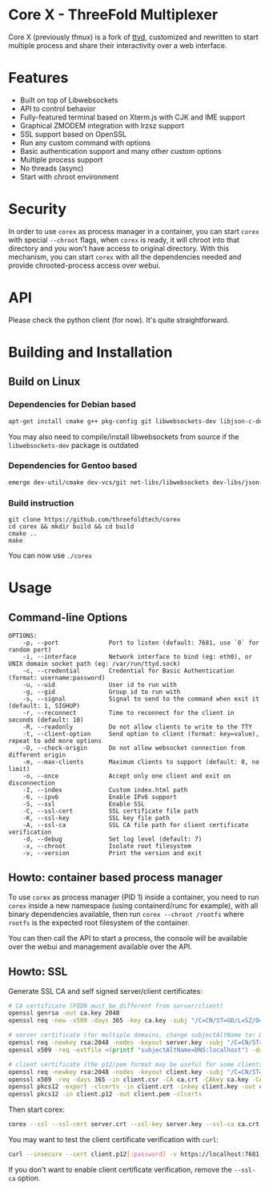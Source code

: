 # Core X - ThreeFold Multiplexer

Core X (previously tfmux) is a fork of [ttyd](https://github.com/tsl0922/ttyd),
customized and rewritten to start multiple process and share their interactivity over a web interface.

# Features

- Built on top of Libwebsockets
- API to control behavior
- Fully-featured terminal based on Xterm.js with CJK and IME support
- Graphical ZMODEM integration with lrzsz support
- SSL support based on OpenSSL
- Run any custom command with options
- Basic authentication support and many other custom options
- Multiple process support
- No threads (async)
- Start with chroot environment

# Security

In order to use `corex` as process manager in a container, you can start `corex` with
special `--chroot` flags, when `corex` is ready, it will chroot into that directory and you won't have
access to original directory. With this mechanism, you can start `corex` with all the dependencies needed
and provide chrooted-process access over webui.

# API
Please check the python client (for now). It's quite straightforward.

# Building and Installation

## Build on Linux

### Dependencies for Debian based
```bash
apt-get install cmake g++ pkg-config git libwebsockets-dev libjson-c-dev libssl-dev
```

You may also need to compile/install libwebsockets from source if the `libwebsockets-dev` package is outdated

### Dependencies for Gentoo based
```bash
emerge dev-util/cmake dev-vcs/git net-libs/libwebsockets dev-libs/json-c dev-libs/openssl
```

### Build instruction
```
git clone https://github.com/threefoldtech/corex
cd corex && mkdir build && cd build
cmake ..
make
```

You can now use `./corex`

# Usage

## Command-line Options

```
OPTIONS:
    -p, --port              Port to listen (default: 7681, use `0` for random port)
    -i, --interface         Network interface to bind (eg: eth0), or UNIX domain socket path (eg: /var/run/ttyd.sock)
    -c, --credential        Credential for Basic Authentication (format: username:password)
    -u, --uid               User id to run with
    -g, --gid               Group id to run with
    -s, --signal            Signal to send to the command when exit it (default: 1, SIGHUP)
    -r, --reconnect         Time to reconnect for the client in seconds (default: 10)
    -R, --readonly          Do not allow clients to write to the TTY
    -t, --client-option     Send option to client (format: key=value), repeat to add more options
    -O, --check-origin      Do not allow websocket connection from different origin
    -m, --max-clients       Maximum clients to support (default: 0, no limit)
    -o, --once              Accept only one client and exit on disconnection
    -I, --index             Custom index.html path
    -6, --ipv6              Enable IPv6 support
    -S, --ssl               Enable SSL
    -C, --ssl-cert          SSL certificate file path
    -K, --ssl-key           SSL key file path
    -A, --ssl-ca            SSL CA file path for client certificate verification
    -d, --debug             Set log level (default: 7)
    -x, --chroot            Isolate root filesystem
    -v, --version           Print the version and exit
```

## Howto: container based process manager

To use `corex` as process manager (PID 1) inside a container, you need to run `corex` inside a new
namespace (using containerd/runc for example), with all binary dependencies available,
then run `corex --chroot /rootfs` where `rootfs` is the expected root filesystem of the container.

You can then call the API to start a process, the console will be available over the webui and
management available over the API.

## Howto: SSL

Generate SSL CA and self signed server/client certificates:

```bash
# CA certificate (FQDN must be different from server/client)
openssl genrsa -out ca.key 2048
openssl req -new -x509 -days 365 -key ca.key -subj "/C=CN/ST=GD/L=SZ/O=Acme, Inc./CN=Acme Root CA" -out ca.crt

# server certificate (for multiple domains, change subjectAltName to: DNS:example.com,DNS:www.example.com)
openssl req -newkey rsa:2048 -nodes -keyout server.key -subj "/C=CN/ST=GD/L=SZ/O=Acme, Inc./CN=localhost" -out server.csr
openssl x509 -req -extfile <(printf "subjectAltName=DNS:localhost") -days 365 -in server.csr -CA ca.crt -CAkey ca.key -CAcreateserial -out server.crt

# client certificate (the p12/pem format may be useful for some clients)
openssl req -newkey rsa:2048 -nodes -keyout client.key -subj "/C=CN/ST=GD/L=SZ/O=Acme, Inc./CN=client" -out client.csr
openssl x509 -req -days 365 -in client.csr -CA ca.crt -CAkey ca.key -CAcreateserial -out client.crt
openssl pkcs12 -export -clcerts -in client.crt -inkey client.key -out client.p12
openssl pkcs12 -in client.p12 -out client.pem -clcerts
```

Then start corex:

```bash
corex --ssl --ssl-cert server.crt --ssl-key server.key --ssl-ca ca.crt bash
```
You may want to test the client certificate verification with `curl`:

```bash
curl --insecure --cert client.p12[:password] -v https://localhost:7681
```

If you don't want to enable client certificate verification, remove the `--ssl-ca` option.
